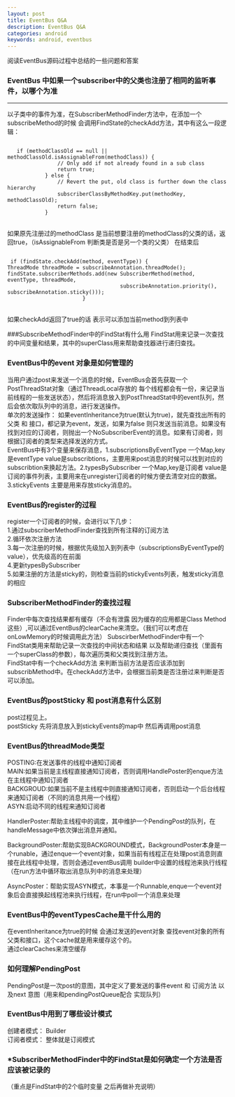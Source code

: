```yaml
---
layout: post
title: EventBus Q&A
description: EventBus Q&A
categories: android
keywords: android, eventbus
---
```

阅读EventBus源码过程中总结的一些问题和答案

### EventBus 中如果一个subscriber中的父类也注册了相同的监听事件，以哪个为准
___
以子类中的事件为准，在SubscriberMethodFinder方法中，在添加一个subscribeMethod的时候  会调用FindState的checkAdd方法，其中有这么一段逻辑：
<pre>
<code>
   if (methodClassOld == null || methodClassOld.isAssignableFrom(methodClass)) {
                // Only add if not already found in a sub class
                return true;
            } else {
                // Revert the put, old class is further down the class hierarchy
                subscriberClassByMethodKey.put(methodKey, methodClassOld);
                return false;
            }
</code>
</pre>

如果原先注册过的methodClass 是当前想要注册的methodClass的父类的话，返回true，（isAssignableFrom 判断类是否是另一个类的父类）
在结束后
<pre>
<code>
 if (findState.checkAdd(method, eventType)) {
ThreadMode threadMode = subscribeAnnotation.threadMode();
findState.subscriberMethods.add(new SubscriberMethod(method, eventType, threadMode,
                                    subscribeAnnotation.priority(), subscribeAnnotation.sticky()));
                        }
</code>
</pre>
如果checkAdd返回了true的话 表示可以添加当前method到列表中  

###SubscribeMethodFinder中的FindStat有什么用
FindStat用来记录一次查找的中间变量和结果，其中的superClass用来帮助查找器进行递归查找。  

### EventBus中的event 对象是如何管理的
当用户通过post来发送一个消息的时候，EventBus会首先获取一个PostThreadStat对象（通过ThreadLocal存放的 每个线程都会有一份，来记录当前线程的一些发送状态），然后将消息放入到PostThreadStat中的event队列，然后会依次取队列中的消息，进行发送操作。  
单次的发送操作： 
如果eventInheritance为true(默认为true)，就先查找出所有的父类 和 接口，都记录为event，发送，如果为false 则只发送当前消息。如果没有找到对应的订阅者，则抛出一个NoSubscriberEvent的消息。如果有订阅者，则根据订阅者的类型来选择发送的方式。  
EventBus中有3个变量来保存消息，1.subscriptionsByEventType 一个Map,key是eventType value是subscribtions，主要用来post消息的时候可以找到对应的subscribtion来换起方法。2.typesBySubscriber 一个Map,key是订阅者 value是订阅的事件列表，主要用来在unregister订阅者的时候方便去清空对应的数据。3.stickyEvents 主要是用来存放sticky消息的。

### EventBus的register的过程
register一个订阅者的时候，会进行以下几步：  
1.通过subscriberMethodFinder查找到所有注释的订阅方法  
2.循环依次注册方法  
3.每一次注册的时候，根据优先级加入到列表中（subscriptionsByEventType的value），优先级高的在前面  
4.更新typesBySubscriber  
5.如果注册的方法是sticky的，则检查当前的stickyEvents列表，触发sticky消息的相应  

### SubscriberMethodFinder的查找过程
Finder中每次查找结果都有缓存（不会有泄露 因为缓存的应用都是Class Method这些）,可以通过EventBus的clearCache来清空。（我们可以考虑在onLowMemory的时候调用此方法）
SubscirberMethodFinder中有一个FindStat类用来帮助记录一次查找的中间状态和结果 以及帮助递归查找（里面有一个superClass的参数），每次遍历类和父类找到注册方法。  
FindStat中有一个checkAdd方法 来判断当前方法是否应该添加到subscribMethod中。在checkAdd方法中，会根据当前类是否注册过来判断是否可以添加。  


### EventBus的postSticky 和 post消息有什么区别
post过程见上。  
postSticky 先将消息放入到stickyEvents的map中 然后再调用post消息  

### EventBus的threadMode类型
POSTING:在发送事件的线程中通知订阅者  
MAIN:如果当前是主线程直接通知订阅者，否则调用HandlePoster的enque方法在主线程中通知订阅者  
BACKGROUD:如果当前不是主线程中则直接通知订阅者，否则启动一个后台线程来通知订阅者（不同的消息共用一个线程）  
ASYN:启动不同的线程来通知订阅者  

HandlerPoster:帮助主线程中的调度，其中维护一个PendingPost的队列，在handleMessage中依次弹出消息并通知。  

BackgroundPoster:帮助实现BACKGROUND模式，BackgroundPoster本身是一个runable，通过enque一个event对象，如果当前有线程正在处理post消息则直接在此线程中处理，否则会通过eventBus调用
builder中设置的线程池来执行线程（在run方法中循环取出消息队列中的消息来处理）  

AsyncPoster：帮助实现ASYN模式，本事是一个Runnable,enque一个event对象后会直接换起线程池来执行线程，在run中poll一个消息来处理  


### EventBus中的eventTypesCache是干什么用的
在eventInheritance为true的时候 会通过发送的event对象 查找event对象的所有父类和接口，这个cache就是用来缓存这个的。  
通过clearCaches来清空缓存

### 如何理解PendingPost
PendingPost是一次post的意图，其中定义了要发送的事件event 和 订阅方法 以及next 意图（用来和pendingPostQueue配合 实现队列）

### EventBus中用到了哪些设计模式
创建者模式： Builder  
订阅者模式： 整体就是订阅模式  

### *SubscriberMethodFinder中的FindStat是如何确定一个方法是否应该被记录的
（重点是FindStat中的2个临时变量 之后再做补充说明）

